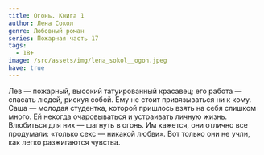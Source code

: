 ```yaml
---
title: Огонь. Книга 1
author: Лена Сокол
genre: Любовный роман
series: Пожарная часть 17
tags:
  - 18+
image: /src/assets/img/lena_sokol__ogon.jpeg
have: true
---
```

Лев — пожарный, высокий татуированный красавец; его работа — спасать людей, рискуя собой. Ему не стоит привязываться ни к кому.
Саша — молодая студентка, которой пришлось взять на себя слишком много. Ей некогда очаровываться и устраивать личную жизнь.
Влюбиться для них — шагнуть в огонь.
Им кажется, они отлично все продумали: «только секс — никакой любви». Вот только они не учли, как легко разжигаются чувства.
